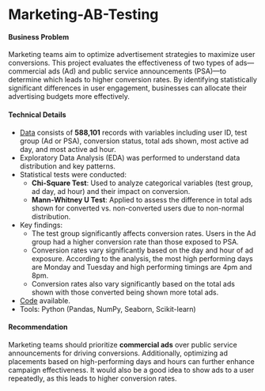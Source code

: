 # Marketing-AB-Testing

#### Business Problem
Marketing teams aim to optimize advertisement strategies to maximize user conversions. This project evaluates the effectiveness of two types of ads—commercial ads (Ad) and public service announcements (PSA)—to determine which leads to higher conversion rates. By identifying statistically significant differences in user engagement, businesses can allocate their advertising budgets more effectively.

#### Technical Details
* [Data](https://www.kaggle.com/datasets/faviovaz/marketing-ab-testing) consists of **588,101** records with variables including user ID, test group (Ad or PSA), conversion status, total ads shown, most active ad day, and most active ad hour.
* Exploratory Data Analysis (EDA) was performed to understand data distribution and key patterns.
* Statistical tests were conducted:
  - **Chi-Square Test**: Used to analyze categorical variables (test group, ad day, ad hour) and their impact on conversion.
  - **Mann-Whitney U Test**: Applied to assess the difference in total ads shown for converted vs. non-converted users due to non-normal distribution.
* Key findings:
  - The test group significantly affects conversion rates. Users in the Ad group had a higher conversion rate than those exposed to PSA.
  - Conversion rates vary significantly based on the day and hour of ad exposure. According to the analysis, the most high performing days are Monday and Tuesday and high performing timings are 4pm and 8pm.
  - Conversion rates also vary significantly based on the total ads shown with those converted being shown more total ads.
* [Code](https://github.com/javeriamalik06/Marketing-AB-Testing/blob/main/AB%20Testing%20for%20Ads.ipynb) available.
* Tools: Python (Pandas, NumPy, Seaborn, Scikit-learn)

#### Recommendation
Marketing teams should prioritize **commercial ads** over public service announcements for driving conversions. Additionally, optimizing ad placements based on high-performing days and hours can further enhance campaign effectiveness. It would also be a good idea to show ads to a user repeatedly, as this leads to higher conversion rates.

